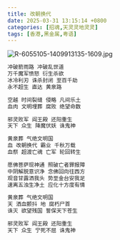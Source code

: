 ```yaml
---
title: 改朝换代
date: 2025-03-31 13:15:14 +0800
categories: [招魂,天灵灵地灵灵]
tags: [香港,黑金属,粤语]
---
```


![R-6055105-1409913135-1609.jpg](https://b2.235421.xyz/pic/2025/03/3b53cea25baa58277be7efe84b0d2fd0.jpg)

```txt
冲破箭雨路 冲破乱世道
万千魔军愤怒 衍生杀欲
冰冷利刃 诛杀封闭 至百千劫
永不超生 直达 黄泉路

空越 时间裂缝 侵略 凡间乐土
血肉 文明埋葬 腐败 绝望命数

邪灵败军 阎王殿 还阳重生
天下 众生 降魔伏妖 诛鬼神

黄泉葬 气绝文明国
血 改朝换代 霸业 千秋万载
血祭 超渡亡魂 亡军 轮回转生

愿佛菩萨现神通 照破亡者罪报障
中阴解脱意识净 念佛回向往西方
观音甘露洒我头 势至金台安我足
速离五浊生净土 应化十方度有情

黄泉葬 气绝文明国
天 洒血颤抖 地 腐朽尸首
诛灭 欲望残国 誓保天下苍生

邪灵败军 阎王殿 还阳重生
天下 众生 宁死不屈 诛鬼神
```